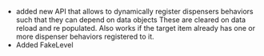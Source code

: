 - added new API that allows to dynamically register dispensers behaviors such that they can depend on data objects
These are cleared on data reload and re populated. Also works if the target item already has one or more dispenser behaviors registered to it.
- Added FakeLevel